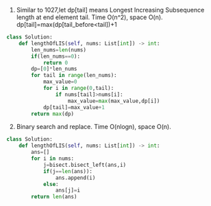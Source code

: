 1. Similar to 1027,let dp[tail] means Longest Increasing Subsequence length at end element tail.
Time O(n^2), space O(n).
dp[tail]=max(dp[tail_before<tail])+1
```python
class Solution:
    def lengthOfLIS(self, nums: List[int]) -> int:
        len_nums=len(nums)
        if(len_nums==0):
            return 0
        dp=[0]*len_nums
        for tail in range(len_nums):
            max_value=0
            for i in range(0,tail):
                if nums[tail]>nums[i]:
                    max_value=max(max_value,dp[i])
            dp[tail]=max_value+1
        return max(dp)
```

2. Binary search and replace.
Time O(nlogn), space O(n).
```python
class Solution:
    def lengthOfLIS(self, nums: List[int]) -> int:
        ans=[]
        for i in nums:
            j=bisect.bisect_left(ans,i)
            if(j==len(ans)):
                ans.append(i)
            else:
                ans[j]=i
        return len(ans)
```